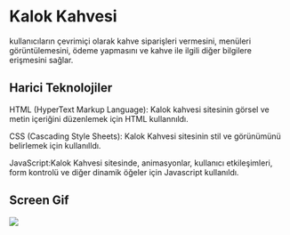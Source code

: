 <h1>Kalok Kahvesi</h1>

 kullanıcıların çevrimiçi olarak kahve siparişleri vermesini, menüleri görüntülemesini, ödeme yapmasını ve kahve ile ilgili diğer bilgilere erişmesini sağlar.

 <h2>Harici Teknolojiler</h2>

HTML (HyperText Markup Language): Kalok kahvesi sitesinin görsel ve metin içeriğini düzenlemek için HTML kullannıldı.

CSS (Cascading Style Sheets): Kalok Kahvesi sitesinin stil ve görünümünü belirlemek için kullanılldı.

JavaScript:Kalok Kahvesi sitesinde, animasyonlar, kullanıcı etkileşimleri, form kontrolü ve diğer dinamik öğeler için Javascript kullanıldı.

<h2>Screen Gif </h2>

![](screenn.gif)







